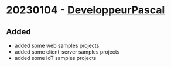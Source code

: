 # 20230104 - [DeveloppeurPascal](https://github.com/DeveloppeurPascal)

## Added

* added some web samples projects
* added some client-server samples projects
* added some IoT samples projects
